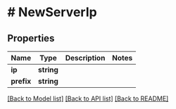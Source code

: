 # # NewServerIp

## Properties

Name | Type | Description | Notes
------------ | ------------- | ------------- | -------------
**ip** | **string** |  |
**prefix** | **string** |  |

[[Back to Model list]](../../README.md#models) [[Back to API list]](../../README.md#endpoints) [[Back to README]](../../README.md)
